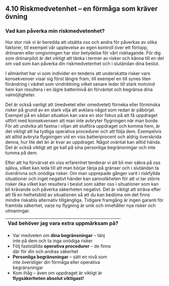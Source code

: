 ## 4.10 Riskmedvetenhet – en förmåga som kräver övning
### Vad kan påverka min riskmedvetenhet?
Hur stor risk vi är beredda att utsätta oss och andra för påverkas av olika faktorer, till
exempel vår upplevelse av egen kontroll över ett förlopp, drönaren eller omgivningen har
stor betydelse för vårt risktagande. För dig som drönarpilot är det viktigt att tänka i termer
av risker och känna till en del om vad som kan påverka din riskmedvetenhet och i slutändan
dina beslut.

I allmänhet har vi som individer en tendens att underskatta risker vars konsekvenser visar
sig först längre fram, till exempel en till synes liten förändring i vädret som vindriktning
vilket senare leder till stark motvind hem kan resultera i en lägre batterinivå än förväntat
och begränsa dina valmöjligheter.

Det är också vanligt att (medvetet eller omedvetet) förneka eller förminska risker på grund
av en stark vilja att avklara något som redan är påbörjat. Exempel på en sådan situation kan
vara en stor fokus på att få uppdraget utfört med konsekvensen att man inte avbryter
flygningen när man borde. För att undvika att fastna i viljan att slutföra uppdraget och
komma hem, är det viktigt att ha tydliga operativa procedurer och att följa dem. Exempelvis
att alltid avbryta flygningen vid en viss batteriprocent och aldrig överskrida denna, hur lite
det än är kvar av uppdraget. Något oväntat kan alltid hända. Det är också viktigt att ge kall
på sina personliga begränsningar och inte tumma på dem.

Efter att ha förvärvat en viss erfarenhet tenderar vi att bli mer säkra på oss själva,
vilket kan leda till att man börjar tänja på gränser och i slutändan ta överdrivna och
onödiga risker. Om man upprepade gånger varit i riskfyllda situationer och inget negativt händer kan
sannolikheten för att vi tar större risker öka vilket kan resultera i beslut som sätter
oss i situationer som kan bli krävande och påverka säkerheten negativt. Det är viktigt att 
sträva efter att få en helhetsbild av situationen så att du kan bedöma om det finns mindre riskabla 
alternativ tillgängliga. Tidigare framgång är ingen garanti för framtida säkerhet, varje ny flygning är
unik och innehåller nya risker och utmaningar.

| Vad behöver jag vara extra uppmärksam på? |
|---|
* Var medveten om **dina begränsningar** – tänj  
inte på dem och ta inga onödiga risker
* Följ fastställda **operativa procedurer** – de finns  
där för din och andras säkerhet
* **Personliga begränsningar** – sätt en nivå som  
inte överstiger din förmåga eller operativa  
begränsningar
* Kom ihåg – även om uppdraget är viktigt är  
**flygsäkerheten absolut viktigast!**